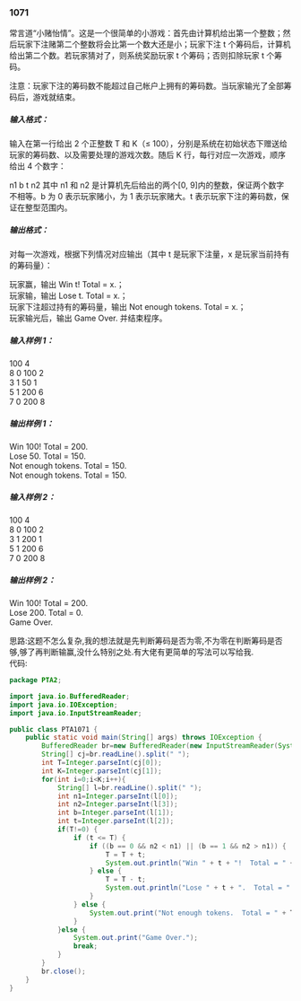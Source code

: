### 1071
常言道“小赌怡情”。这是一个很简单的小游戏：首先由计算机给出第一个整数；然后玩家下注赌第二个整数将会比第一个数大还是小；玩家下注 t 个筹码后，计算机给出第二个数。若玩家猜对了，则系统奖励玩家 t 个筹码；否则扣除玩家 t 个筹码。  

注意：玩家下注的筹码数不能超过自己帐户上拥有的筹码数。当玩家输光了全部筹码后，游戏就结束。  

##### 输入格式：  
输入在第一行给出 2 个正整数 T 和 K（≤ 100），分别是系统在初始状态下赠送给玩家的筹码数、以及需要处理的游戏次数。随后 K 行，每行对应一次游戏，顺序给出 4 个数字：  

n1 b t n2
其中 n1 和 n2 是计算机先后给出的两个[0, 9]内的整数，保证两个数字不相等。b 为 0 表示玩家赌小，为 1 表示玩家赌大。t 表示玩家下注的筹码数，保证在整型范围内。  

##### 输出格式：  
对每一次游戏，根据下列情况对应输出（其中 t 是玩家下注量，x 是玩家当前持有的筹码量）：  

玩家赢，输出 Win t!  Total = x.；  
玩家输，输出 Lose t.  Total = x.；  
玩家下注超过持有的筹码量，输出 Not enough tokens.  Total = x.；  
玩家输光后，输出 Game Over. 并结束程序。  
##### 输入样例 1：  
100 4  
8 0 100 2  
3 1 50 1  
5 1 200 6  
7 0 200 8  
##### 输出样例 1：  
Win 100!  Total = 200.  
Lose 50.  Total = 150.  
Not enough tokens.  Total = 150.  
Not enough tokens.  Total = 150.  
##### 输入样例 2：  
100 4  
8 0 100 2  
3 1 200 1  
5 1 200 6  
7 0 200 8  
##### 输出样例 2：  
Win 100!  Total = 200.  
Lose 200.  Total = 0.  
Game Over.

思路:这题不怎么复杂,我的想法就是先判断筹码是否为零,不为零在判断筹码是否够,够了再判断输赢,没什么特别之处.有大佬有更简单的写法可以写给我.  
代码:  
```java
package PTA2;

import java.io.BufferedReader;
import java.io.IOException;
import java.io.InputStreamReader;

public class PTA1071 {
    public static void main(String[] args) throws IOException {
        BufferedReader br=new BufferedReader(new InputStreamReader(System.in));
        String[] cj=br.readLine().split(" ");
        int T=Integer.parseInt(cj[0]);
        int K=Integer.parseInt(cj[1]);
        for(int i=0;i<K;i++){
            String[] l=br.readLine().split(" ");
            int n1=Integer.parseInt(l[0]);
            int n2=Integer.parseInt(l[3]);
            int b=Integer.parseInt(l[1]);
            int t=Integer.parseInt(l[2]);
            if(T!=0) {
                if (t <= T) {
                    if ((b == 0 && n2 < n1) || (b == 1 && n2 > n1)) {
                        T = T + t;
                        System.out.println("Win " + t + "!  Total = " + T);
                    } else {
                        T = T - t;
                        System.out.println("Lose " + t + ".  Total = " + T);
                    }
                } else {
                    System.out.print("Not enough tokens.  Total = " + T);
                }
            }else {
                System.out.print("Game Over.");
                break;
            }
        }
        br.close();
    }
}
```
